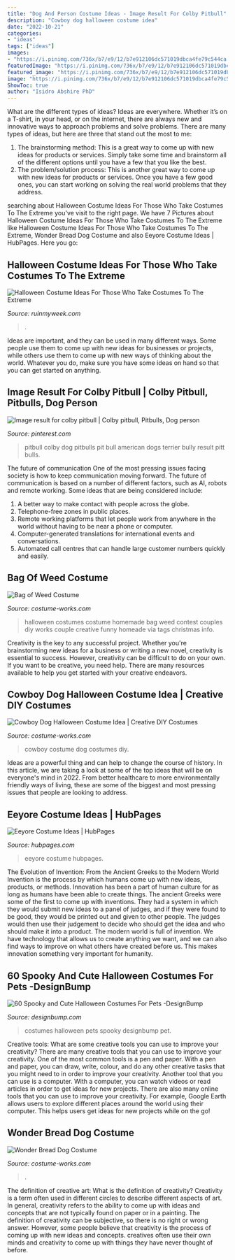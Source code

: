 ```yaml
---
title: "Dog And Person Costume Ideas - Image Result For Colby Pitbull"
description: "Cowboy dog halloween costume idea"
date: "2022-10-21"
categories:
- "ideas"
tags: ["ideas"]
images:
- "https://i.pinimg.com/736x/b7/e9/12/b7e912106dc571019dbca4fe79c544ca.jpg"
featuredImage: "https://i.pinimg.com/736x/b7/e9/12/b7e912106dc571019dbca4fe79c544ca.jpg"
featured_image: "https://i.pinimg.com/736x/b7/e9/12/b7e912106dc571019dbca4fe79c544ca.jpg"
image: "https://i.pinimg.com/736x/b7/e9/12/b7e912106dc571019dbca4fe79c544ca.jpg"
ShowToc: true
author: "Isidro Abshire PhD"
---
```



What are the different types of ideas?
Ideas are everywhere. Whether it’s on a T-shirt, in your head, or on the internet, there are always new and innovative ways to approach problems and solve problems. 
There are many types of ideas, but here are three that stand out the most to me: 
1. The brainstorming method: This is a great way to come up with new ideas for products or services. Simply take some time and brainstorm all of the different options until you have a few that you like the best.
2. The problem/solution process: This is another great way to come up with new ideas for products or services. Once you have a few good ones, you can start working on solving the real world problems that they address. 

	

		
searching about Halloween Costume Ideas For Those Who Take Costumes To The Extreme you've visit to the right page. We have 7 Pictures about Halloween Costume Ideas For Those Who Take Costumes To The Extreme like Halloween Costume Ideas For Those Who Take Costumes To The Extreme, Wonder Bread Dog Costume and also Eeyore Costume Ideas | HubPages. Here you go:
		
    
## Halloween Costume Ideas For Those Who Take Costumes To The Extreme

<img loading=lazy src="https://ruinmyweek.com/wp-content/uploads/2019/09/tk-halloween-costume-ideas-for-people-who-like-taking-their-costumes-to-the-extreme-17.jpg" onerror="this.onerror=null;this.src='https://tse1.mm.bing.net/th?id=OIP.zBHRdt8pUjPynheKY4LCUQHaLn&amp;pid=15.1';" alt="Halloween Costume Ideas For Those Who Take Costumes To The Extreme">

_Source: ruinmyweek.com_

>. 

	

Ideas are important, and they can be used in many different ways. Some people use them to come up with new ideas for businesses or projects, while others use them to come up with new ways of thinking about the world. Whatever you do, make sure you have some ideas on hand so that you can get started on anything.

    
## Image Result For Colby Pitbull | Colby Pitbull, Pitbulls, Dog Person

<img loading=lazy src="https://i.pinimg.com/736x/b7/e9/12/b7e912106dc571019dbca4fe79c544ca.jpg" onerror="this.onerror=null;this.src='https://tse1.mm.bing.net/th?id=OIP.tZ0EWsPxCrlN1R0VnNjFugHaLL&amp;pid=15.1';" alt="Image result for colby pitbull | Colby pitbull, Pitbulls, Dog person">

_Source: pinterest.com_

>pitbull colby dog pitbulls pit bull american dogs terrier bully result pitt bulls. 

	

The future of communication
One of the most pressing issues facing society is how to keep communication moving forward. The future of communication is based on a number of different factors, such as AI, robots and remote working. Some ideas that are being considered include: 
1. A better way to make contact with people across the globe. 
2. Telephone-free zones in public places. 
3. Remote working platforms that let people work from anywhere in the world without having to be near a phone or computer. 
4. Computer-generated translations for international events and conversations. 
5. Automated call centres that can handle large customer numbers quickly and easily.

    
## Bag Of Weed Costume

<img loading=lazy src="https://photos.costume-works.com/full/bag_of_weed3.jpg" onerror="this.onerror=null;this.src='https://tse3.mm.bing.net/th?id=OIP.XR9QzjQyKrb7ItdjNeMgaAHaK5&amp;pid=15.1';" alt="Bag of Weed Costume">

_Source: costume-works.com_

>halloween costumes costume homemade bag weed contest couples diy works couple creative funny homeade via tags christmas info. 

	

Creativity is the key to any successful project. Whether you're brainstorming new ideas for a business or writing a new novel, creativity is essential to success. However, creativity can be difficult to do on your own. If you want to be creative, you need help. There are many resources available to help you get started with your creative endeavors.

    
## Cowboy Dog Halloween Costume Idea | Creative DIY Costumes

<img loading=lazy src="https://photos.costume-works.com/full/cowboy_dg.jpg" onerror="this.onerror=null;this.src='https://tse2.mm.bing.net/th?id=OIP.e2lC31XRwoi187vwmEpOJAHaL5&amp;pid=15.1';" alt="Cowboy Dog Halloween Costume Idea | Creative DIY Costumes">

_Source: costume-works.com_

>cowboy costume dog costumes diy. 

	

Ideas are a powerful thing and can help to change the course of history. In this article, we are taking a look at some of the top ideas that will be on everyone's mind in 2022. From better healthcare to more environmentally friendly ways of living, these are some of the biggest and most pressing issues that people are looking to address.

    
## Eeyore Costume Ideas | HubPages

<img loading=lazy src="https://usercontent1.hubstatic.com/6839898_f520.jpg" onerror="this.onerror=null;this.src='https://tse3.mm.bing.net/th?id=OIP.MHH-6tPiUFHQQ1ZQoNSw0AHaMC&amp;pid=15.1';" alt="Eeyore Costume Ideas | HubPages">

_Source: hubpages.com_

>eeyore costume hubpages. 

	

The Evolution of Invention: From the Ancient Greeks to the Modern World
Invention is the process by which humans come up with new ideas, products, or methods. Innovation has been a part of human culture for as long as humans have been able to create things. The ancient Greeks were some of the first to come up with inventions. They had a system in which they would submit new ideas to a panel of judges, and if they were found to be good, they would be printed out and given to other people. The judges would then use their judgement to decide who should get the idea and who should make it into a product.
The modern world is full of invention. We have technology that allows us to create anything we want, and we can also find ways to improve on what others have created before us. This makes innovation something very important for humanity.

    
## 60 Spooky And Cute Halloween Costumes For Pets -DesignBump

<img loading=lazy src="https://designbump.com/wp-content/uploads/2014/10/halloween-pet-costumes-002.jpg" onerror="this.onerror=null;this.src='https://tse3.mm.bing.net/th?id=OIP.u5pX4qWRnYo_E4zL4g8ePwHaKx&amp;pid=15.1';" alt="60 Spooky and Cute Halloween Costumes For Pets -DesignBump">

_Source: designbump.com_

>costumes halloween pets spooky designbump pet. 

	

Creative tools: What are some creative tools you can use to improve your creativity?
There are many creative tools that you can use to improve your creativity. One of the most common tools is a pen and paper. With a pen and paper, you can draw, write, colour, and do any other creative tasks that you might need to in order to improve your creativity. Another tool that you can use is a computer. With a computer, you can watch videos or read articles in order to get ideas for new projects. There are also many online tools that you can use to improve your creativity. For example, Google Earth allows users to explore different places around the world using their computer. This helps users get ideas for new projects while on the go!

    
## Wonder Bread Dog Costume

<img loading=lazy src="https://photos.costume-works.com/full/wonder_bread3.jpg" onerror="this.onerror=null;this.src='https://tse4.mm.bing.net/th?id=OIP.sZWsTVqishbowSr8mra73gHaJ3&amp;pid=15.1';" alt="Wonder Bread Dog Costume">

_Source: costume-works.com_

>. 

	

The definition of creative art: What is the definition of creativity?
Creativity is a term often used in different circles to describe different aspects of art. In general, creativity refers to the ability to come up with ideas and concepts that are not typically found on paper or in a painting. The definition of creativity can be subjective, so there is no right or wrong answer. However, some people believe that creativity is the process of coming up with new ideas and concepts. creatives often use their own minds and creativity to come up with things they have never thought of before.

